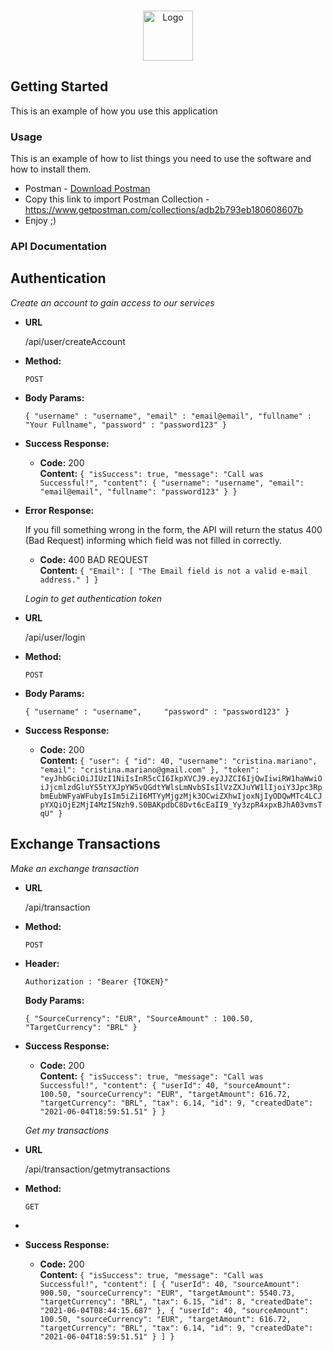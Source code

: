 <!-- PROJECT LOGO -->
<br />
<p align="center">
  <a href="https://github.com/leonfgama/JayaTech-LeonTest">
    <img src="https://jaya.tech/images/logo-white.png" alt="Logo" width="80" height="80">
  </a>

<!-- GETTING STARTED -->
## Getting Started

This is an example of how you use this application

### Usage

This is an example of how to list things you need to use the software and how to install them.
* Postman - <a href="https://www.postman.com/downloads/" target="_blank">Download Postman</a>
* Copy this link to import Postman Collection - <a href="#" target="_blank">https://www.getpostman.com/collections/adb2b793eb180608607b</a>
* Enjoy ;)

### API Documentation

**Authentication**
----
  _Create an account to gain access to our services_

* **URL**

  /api/user/createAccount

* **Method:**
  
  `POST`
  
*  
   **Body Params:**
 
   `{
        "username" : "username",
        "email" : "email@email",
        "fullname" : "Your Fullname",
        "password" : "password123"
    }`

* **Success Response:**
  
  
  * **Code:** 200 <br />
    **Content:** `{
    "isSuccess": true,
    "message": "Call was Successful!",
    "content": {
        "username": "username",
        "email": "email@email",
        "fullname": "password123"
    }
}`
 
* **Error Response:**

  If you fill something wrong in the form, the API will return the status 400 (Bad Request) informing which field was not filled in correctly.

  * **Code:** 400 BAD REQUEST <br />
    **Content:** `{
    "Email": [
        "The Email field is not a valid e-mail address."
    ]
}`

  _Login to get authentication token_

* **URL**

  /api/user/login

* **Method:**
  
  `POST`
  
*  
   **Body Params:**
 
   `{
        "username" : "username",    
        "password" : "password123"
    }`

* **Success Response:**
  
  
  * **Code:** 200 <br />
    **Content:** `{
    "user": {
        "id": 40,
        "username": "cristina.mariano",
        "email": "cristina.mariano@gmail.com"
    },
    "token": "eyJhbGciOiJIUzI1NiIsInR5cCI6IkpXVCJ9.eyJJZCI6IjQwIiwiRW1haWwiOiJjcmlzdGluYS5tYXJpYW5vQGdtYWlsLmNvbSIsIlVzZXJuYW1lIjoiY3Jpc3RpbmEubWFyaWFubyIsIm5iZiI6MTYyMjgzMjk3OCwiZXhwIjoxNjIyODQwMTc4LCJpYXQiOjE2MjI4MzI5Nzh9.S0BAKpdbC8Dvt6cEaII9_Yy3zpR4xpxBJhA03vmsTqU"
}`



**Exchange Transactions**
----
  _Make an exchange transaction_

* **URL**

  /api/transaction

* **Method:**
  
  `POST`
  
*  
   **Header:**
 
   `Authorization : "Bearer {TOKEN}"`

    **Body Params:**
 
   `{
        "SourceCurrency": "EUR",
        "SourceAmount" : 100.50,
        "TargetCurrency": "BRL"
    }`

* **Success Response:**
  
  
  * **Code:** 200 <br />
    **Content:** `{
    "isSuccess": true,
    "message": "Call was Successful!",
    "content": {
        "userId": 40,
        "sourceAmount": 100.50,
        "sourceCurrency": "EUR",
        "targetAmount": 616.72,
        "targetCurrency": "BRL",
        "tax": 6.14,
        "id": 9,
        "createdDate": "2021-06-04T18:59:51.51"
    }
}`
 
  _Get my transactions_

* **URL**

  /api/transaction/getmytransactions

* **Method:**
  
  `GET`
  
*
  

* **Success Response:**
  
  
  * **Code:** 200 <br />
    **Content:** `{
    "isSuccess": true,
    "message": "Call was Successful!",
    "content": [
        {
            "userId": 40,
            "sourceAmount": 900.50,
            "sourceCurrency": "EUR",
            "targetAmount": 5540.73,
            "targetCurrency": "BRL",
            "tax": 6.15,
            "id": 8,
            "createdDate": "2021-06-04T08:44:15.687"
        },
        {
            "userId": 40,
            "sourceAmount": 100.50,
            "sourceCurrency": "EUR",
            "targetAmount": 616.72,
            "targetCurrency": "BRL",
            "tax": 6.14,
            "id": 9,
            "createdDate": "2021-06-04T18:59:51.51"
        }
    ]
}`







